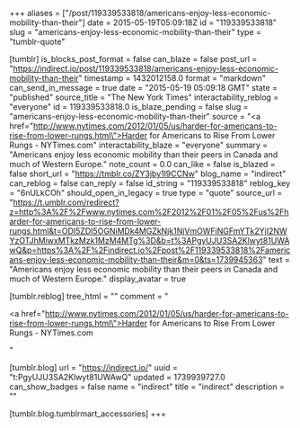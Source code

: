 +++
aliases = ["/post/119339533818/americans-enjoy-less-economic-mobility-than-their"]
date = 2015-05-19T05:09:18Z
id = "119339533818"
slug = "americans-enjoy-less-economic-mobility-than-their"
type = "tumblr-quote"

[tumblr]
is_blocks_post_format = false
can_blaze = false
post_url = "https://indirect.io/post/119339533818/americans-enjoy-less-economic-mobility-than-their"
timestamp = 1432012158.0
format = "markdown"
can_send_in_message = true
date = "2015-05-19 05:09:18 GMT"
state = "published"
source_title = "The New York Times"
interactability_reblog = "everyone"
id = 119339533818.0
is_blaze_pending = false
slug = "americans-enjoy-less-economic-mobility-than-their"
source = "<a href=\"http://www.nytimes.com/2012/01/05/us/harder-for-americans-to-rise-from-lower-rungs.html\">Harder for Americans to Rise From Lower Rungs - NYTimes.com</a>"
interactability_blaze = "everyone"
summary = "Americans enjoy less economic mobility than their peers in Canada and much of Western Europe."
note_count = 0.0
can_like = false
is_blazed = false
short_url = "https://tmblr.co/ZY3jby1l9CCNw"
blog_name = "indirect"
can_reblog = false
can_reply = false
id_string = "119339533818"
reblog_key = "6nULkCOh"
should_open_in_legacy = true
type = "quote"
source_url = "https://t.umblr.com/redirect?z=http%3A%2F%2Fwww.nytimes.com%2F2012%2F01%2F05%2Fus%2Fharder-for-americans-to-rise-from-lower-rungs.html&t=ODI5ZDI5OGNiMDk4MGZkNjk1NjVmOWFiNGFmYTk2YjI2NWYzOTJhMiwxMTkzMzk1MzM4MTg%3D&b=t%3APgyUJU3SA2Klwyt81UWAwQ&p=https%3A%2F%2Findirect.io%2Fpost%2F119339533818%2Famericans-enjoy-less-economic-mobility-than-their&m=0&ts=1739945363"
text = "Americans enjoy less economic mobility than their peers in Canada and much of Western Europe."
display_avatar = true

[tumblr.reblog]
tree_html = ""
comment = "<p><a href=\"http://www.nytimes.com/2012/01/05/us/harder-for-americans-to-rise-from-lower-rungs.html\">Harder for Americans to Rise From Lower Rungs - NYTimes.com</a></p>"

[tumblr.blog]
url = "https://indirect.io/"
uuid = "t:PgyUJU3SA2Klwyt81UWAwQ"
updated = 1739939727.0
can_show_badges = false
name = "indirect"
title = "indirect"
description = ""

[tumblr.blog.tumblrmart_accessories]
+++
